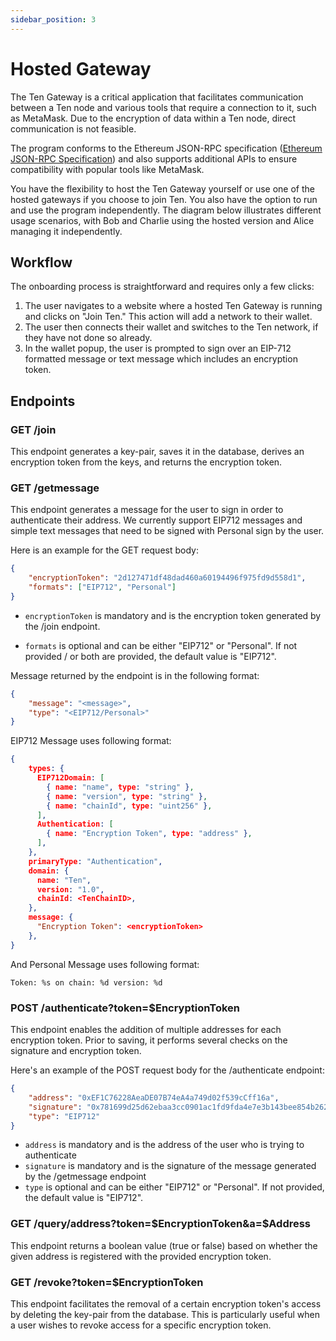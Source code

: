 ```yaml
---
sidebar_position: 3
---
```


# Hosted Gateway

The Ten Gateway is a critical application that facilitates communication between a Ten node and various tools that require a connection to it, such as MetaMask. Due to the encryption of data within a Ten node, direct communication is not feasible.

The program conforms to the Ethereum JSON-RPC specification ([Ethereum JSON-RPC Specification](https://playground.open-rpc.org/?schemaUrl=https://raw.githubusercontent.com/ethereum/eth1.0-apis/assembled-spec/openrpc.json)) and also supports additional APIs to ensure compatibility with popular tools like MetaMask.

You have the flexibility to host the Ten Gateway yourself or use one of the hosted gateways if you choose to join Ten. You also have the option to run and use the program independently. The diagram below illustrates different usage scenarios, with Bob and Charlie using the hosted version and Alice managing it independently.

## Workflow

The onboarding process is straightforward and requires only a few clicks:

1. The user navigates to a website where a hosted Ten Gateway is running and clicks on "Join Ten." This action will add a network to their wallet.
2. The user then connects their wallet and switches to the Ten network, if they have not done so already.
3. In the wallet popup, the user is prompted to sign over an EIP-712 formatted message or text message which includes an encryption token.

## Endpoints

### GET /join

This endpoint generates a key-pair, saves it in the database, derives an encryption token from the keys, and returns the encryption token.


### GET /getmessage

This endpoint generates a message for the user to sign in order to authenticate their address. We currently support EIP712 messages and simple text messages that need to be signed with Personal sign by the user. 

Here is an example for the GET request body:
```json
{
    "encryptionToken": "2d127471df48dad460a60194496f975fd9d558d1",
    "formats": ["EIP712", "Personal"]
}
```

- `encryptionToken` is mandatory and is the encryption token generated by the /join endpoint. 

- `formats` is optional and can be either "EIP712" or "Personal". If not provided / or both are provided, the default value is "EIP712".

Message returned by the endpoint is in the following format:
```json
{
    "message": "<message>",
    "type": "<EIP712/Personal>"
}
```

EIP712 Message uses following format:

```json
{
    types: {
      EIP712Domain: [
        { name: "name", type: "string" },
        { name: "version", type: "string" },
        { name: "chainId", type: "uint256" },
      ],
      Authentication: [
        { name: "Encryption Token", type: "address" },
      ],
    },
    primaryType: "Authentication",
    domain: {
      name: "Ten",
      version: "1.0",
      chainId: <TenChainID>,
    },
    message: {
      "Encryption Token": <encryptionToken>
    },
}
```

And Personal Message uses following format:

```
Token: %s on chain: %d version: %d
```


### POST /authenticate?token=$EncryptionToken

This endpoint enables the addition of multiple addresses for each encryption token. Prior to saving, it performs several checks on the signature and encryption token.

Here's an example of the POST request body for the /authenticate endpoint:

```json
{
    "address": "0xEF1C76228AeaDE07B74eA4a749d02f539cCff16a",
    "signature": "0x781699d25d62ebaa3cc0901ac1fd9fda4e7e3b143bee854b262434e3e22021d1607b5680924ac439dec9838344d6785100c7043312cec07b7fd1e9d26983f69f1b",
    "type": "EIP712"
}
```

- `address` is mandatory and is the address of the user who is trying to authenticate
- `signature` is mandatory and is the signature of the message generated by the /getmessage endpoint
- `type` is optional and can be either "EIP712" or "Personal". If not provided, the default value is "EIP712".


### GET /query/address?token=$EncryptionToken&a=$Address

This endpoint returns a boolean value (true or false) based on whether the given address is registered with the provided encryption token.

### GET /revoke?token=$EncryptionToken

This endpoint facilitates the removal of a certain encryption token's access by deleting the key-pair from the database. This is particularly useful when a user wishes to revoke access for a specific encryption token.
